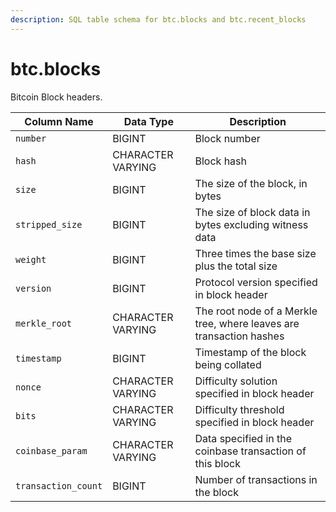 ```yaml
---
description: SQL table schema for btc.blocks and btc.recent_blocks
---
```


# btc.blocks

Bitcoin Block headers.

| Column Name         | Data Type         | Description                                                         |
| ------------------- | ----------------- | ------------------------------------------------------------------- |
| `number`            | BIGINT            | Block number                                                        |
| `hash`              | CHARACTER VARYING | Block hash                                                          |
| `size`              | BIGINT            | The size of the block, in bytes                                     |
| `stripped_size`     | BIGINT            | The size of block data in bytes excluding witness data              |
| `weight`            | BIGINT            | Three times the base size plus the total size                       |
| `version`           | BIGINT            | Protocol version specified in block header                          |
| `merkle_root`       | CHARACTER VARYING | The root node of a Merkle tree, where leaves are transaction hashes |
| `timestamp`         | BIGINT            | Timestamp of the block being collated                               |
| `nonce`             | CHARACTER VARYING | Difficulty solution specified in block header                       |
| `bits`              | CHARACTER VARYING | Difficulty threshold specified in block header                      |
| `coinbase_param`    | CHARACTER VARYING | Data specified in the coinbase transaction of this block            |
| `transaction_count` | BIGINT            | Number of transactions in the block                                 |
